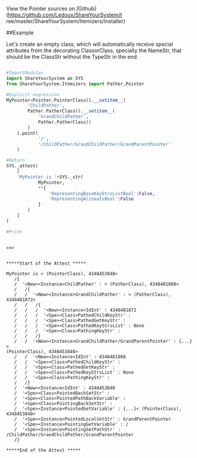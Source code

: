 

<!--
FrozenIsBool False
-->

View the Pointer sources on [Github](https://github.com/Ledoux/ShareYourSystem/t
ree/master/ShareYourSystem/Itemizers/Installer)




<!---
FrozenIsBool True
-->

##Example

Let's create an empty class, which will automatically receive
special attributes from the decorating ClassorClass,
specially the NameStr, that should be the ClassStr
without the TypeStr in the end.

```python

#ImportModules
import ShareYourSystem as SYS
from ShareYourSystem.Itemizers import Pather,Pointer

#Explicit expression
MyPointer=Pointer.PointerClass().__setitem__(
        'ChildPather',
        Pather.PatherClass().__setitem__(
            'GrandChildPather',
            Pather.PatherClass()
        )
    ).point(
            '/',
            '/ChildPather/GrandChildPather/GrandParentPointer'
    )

#Return
SYS._attest(
    [
    'MyPointer is '+SYS._str(
            MyPointer,
            **{
                'RepresentingBaseKeyStrsListBool':False,
                'RepresentingAlineaIsBool':False
            }
        )
    ]
)

#Print



```


```console
>>>


*****Start of the Attest *****

MyPointer is < (PointerClass), 4348453840>
   /{
   /  '<New><Instance>ChildPather' : < (PatherClass), 4348481808>
   /   /{
   /   /  '<New><Instance>GrandChildPather' : < (PatherClass), 4348481872>
   /   /   /{
   /   /   /  '<New><Instance>IdInt' : 4348481872
   /   /   /  '<Spe><Class>PathedChildKeyStr' :
   /   /   /  '<Spe><Class>PathedGetKeyStr' :
   /   /   /  '<Spe><Class>PathedKeyStrsList' : None
   /   /   /  '<Spe><Class>PathingKeyStr' :
   /   /   /}
   /   /  '<New><Instance>GrandChildPather/GrandParentPointer' : {...}<
(PointerClass), 4348453840>
   /   /  '<New><Instance>IdInt' : 4348481808
   /   /  '<Spe><Class>PathedChildKeyStr' :
   /   /  '<Spe><Class>PathedGetKeyStr' :
   /   /  '<Spe><Class>PathedKeyStrsList' : None
   /   /  '<Spe><Class>PathingKeyStr' :
   /   /}
   /  '<New><Instance>IdInt' : 4348453840
   /  '<Spe><Class>PointedBackSetStr' :
   /  '<Spe><Class>PointedPathBackVariable' :
   /  '<Spe><Class>PointingBackSetStr' :
   /  '<Spe><Instance>PointedGetVariable' : {...}< (PointerClass), 4348453840>
   /  '<Spe><Instance>PointedLocalSetStr' : GrandParentPointer
   /  '<Spe><Instance>PointingGetVariable' : /
   /  '<Spe><Instance>PointingSetPathStr' :
/ChildPather/GrandChildPather/GrandParentPointer
   /}

*****End of the Attest *****



```

